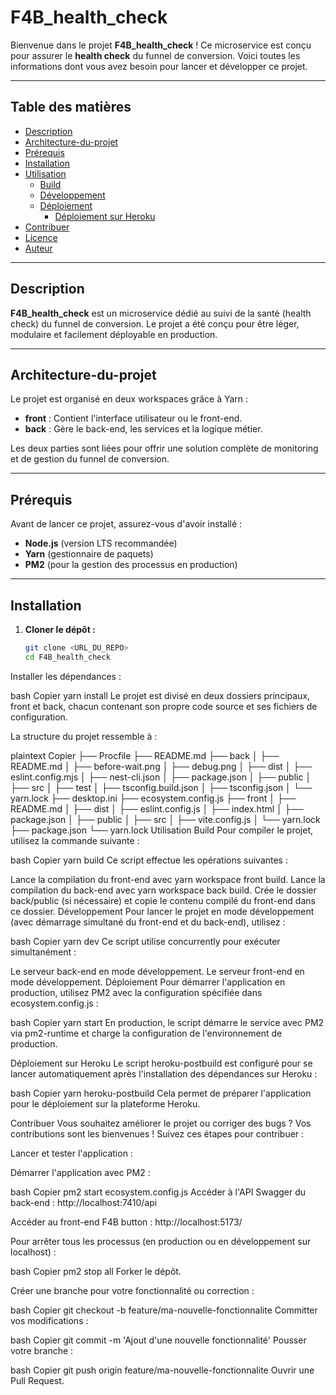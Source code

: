 # F4B_health_check

Bienvenue dans le projet **F4B_health_check** ! Ce microservice est conçu pour assurer le **health check** du funnel de conversion. Voici toutes les informations dont vous avez besoin pour lancer et développer ce projet.

---

## Table des matières

- [Description](#description)
- [Architecture-du-projet](#architecture-du-projet)
- [Prérequis](#prérequis)
- [Installation](#installation)
- [Utilisation](#utilisation)
  - [Build](#build)
  - [Développement](#développement)
  - [Déploiement](#déploiement)
    - [Déploiement sur Heroku](#déploiement-sur-heroku)
- [Contribuer](#contribuer)
- [Licence](#licence)
- [Auteur](#auteur)

---

## Description

**F4B_health_check** est un microservice dédié au suivi de la santé (health check) du funnel de conversion. Le projet a été conçu pour être léger, modulaire et facilement déployable en production.

---

## Architecture-du-projet

Le projet est organisé en deux workspaces grâce à Yarn :

- **front** : Contient l'interface utilisateur ou le front-end.
- **back** : Gère le back-end, les services et la logique métier.

Les deux parties sont liées pour offrir une solution complète de monitoring et de gestion du funnel de conversion.

---

## Prérequis

Avant de lancer ce projet, assurez-vous d'avoir installé :

- **Node.js** (version LTS recommandée)
- **Yarn** (gestionnaire de paquets)
- **PM2** (pour la gestion des processus en production)

---

## Installation

1. **Cloner le dépôt :**

   ```bash
   git clone <URL_DU_REPO>
   cd F4B_health_check
Installer les dépendances :

bash
Copier
yarn install
Le projet est divisé en deux dossiers principaux, front et back, chacun contenant son propre code source et ses fichiers de configuration.

La structure du projet ressemble à :

plaintext
Copier
├── Procfile
├── README.md
├── back
│   ├── README.md
│   ├── before-wait.png
│   ├── debug.png
│   ├── dist
│   ├── eslint.config.mjs
│   ├── nest-cli.json
│   ├── package.json
│   ├── public
│   ├── src
│   ├── test
│   ├── tsconfig.build.json
│   ├── tsconfig.json
│   └── yarn.lock
├── desktop.ini
├── ecosystem.config.js
├── front
│   ├── README.md
│   ├── dist
│   ├── eslint.config.js
│   ├── index.html
│   ├── package.json
│   ├── public
│   ├── src
│   ├── vite.config.js
│   └── yarn.lock
├── package.json
└── yarn.lock
Utilisation
Build
Pour compiler le projet, utilisez la commande suivante :

bash
Copier
yarn build
Ce script effectue les opérations suivantes :

Lance la compilation du front-end avec yarn workspace front build.
Lance la compilation du back-end avec yarn workspace back build.
Crée le dossier back/public (si nécessaire) et copie le contenu compilé du front-end dans ce dossier.
Développement
Pour lancer le projet en mode développement (avec démarrage simultané du front-end et du back-end), utilisez :

bash
Copier
yarn dev
Ce script utilise concurrently pour exécuter simultanément :

Le serveur back-end en mode développement.
Le serveur front-end en mode développement.
Déploiement
Pour démarrer l'application en production, utilisez PM2 avec la configuration spécifiée dans ecosystem.config.js :

bash
Copier
yarn start
En production, le script démarre le service avec PM2 via pm2-runtime et charge la configuration de l'environnement de production.

Déploiement sur Heroku
Le script heroku-postbuild est configuré pour se lancer automatiquement après l'installation des dépendances sur Heroku :

bash
Copier
yarn heroku-postbuild
Cela permet de préparer l'application pour le déploiement sur la plateforme Heroku.

Contribuer
Vous souhaitez améliorer le projet ou corriger des bugs ? Vos contributions sont les bienvenues ! Suivez ces étapes pour contribuer :

Lancer et tester l'application :

Démarrer l'application avec PM2 :

bash
Copier
pm2 start ecosystem.config.js
Accéder à l'API Swagger du back-end : http://localhost:7410/api

Accéder au front-end F4B button : http://localhost:5173/

Pour arrêter tous les processus (en production ou en développement sur localhost) :

bash
Copier
pm2 stop all
Forker le dépôt.

Créer une branche pour votre fonctionnalité ou correction :

bash
Copier
git checkout -b feature/ma-nouvelle-fonctionnalite
Committer vos modifications :

bash
Copier
git commit -m 'Ajout d'une nouvelle fonctionnalité'
Pousser votre branche :

bash
Copier
git push origin feature/ma-nouvelle-fonctionnalite
Ouvrir une Pull Request.

